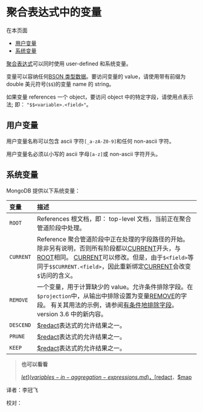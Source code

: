 # 聚合表达式中的变量

在本页面

* [用户变量](variables-in-aggregation-expressions.md#user-variables)
* [系统变量](variables-in-aggregation-expressions.md#system-variables)

[聚合表达式](https://github.com/mongodb-china/MongoDB-CN-Manual/tree/8490376c81d56eff95abbaddc6ee414b1e1c9705/docs/Aggregation/Aggregation-Reference/meta-aggregation-quick-reference.html#aggregation-expressions)可以同时使用 user-defined 和系统变量。

变量可以容纳任何[BSON 类型数据](https://github.com/mongodb-china/MongoDB-CN-Manual/tree/8490376c81d56eff95abbaddc6ee414b1e1c9705/docs/Aggregation/Aggregation-Reference/reference-bson-types.html)。要访问变量的 value，请使用带有前缀为 double 美元符号\(`$$`\)的变量 name 的 string。

如果变量 references 一个 object，要访问 object 中的特定字段，请使用点表示法; 即： `"$$<variable>.<field>"`。

## 用户变量

用户变量名称可以包含 ascii 字符`[_a-zA-Z0-9]`和任何 non-ascii 字符。

用户变量名必须以小写的 ascii 字母`[a-z]`或 non-ascii 字符开头。

## 系统变量

MongoDB 提供以下系统变量：

| 变量 | 描述 |
| :--- | :--- |
| `ROOT` | References 根文档，即： top-level 文档，当前正在聚合管道阶段中处理。 |
| `CURRENT` | Reference 聚合管道阶段中正在处理的字段路径的开始。除非另有说明，否则所有阶段都以[CURRENT](variables-in-aggregation-expressions.md)开头，与[ROOT](variables-in-aggregation-expressions.md)相同。   [CURRENT](variables-in-aggregation-expressions.md)可以修改。但是，由于`$<field>`等同于`$$CURRENT.<field>`，因此重新绑定[CURRENT](variables-in-aggregation-expressions.md)会改变`$`访问的含义。 |
| `REMOVE` | 一个变量，用于计算缺少的 value。允许条件排除字段。在`$projection`中，从输出中排除设置为变量[REMOVE](variables-in-aggregation-expressions.md)的字段。  有关其用法的示例，请参阅[有条件地排除字段](variables-in-aggregation-expressions.md)。   version 3.6 中的新内容。 |
| `DESCEND` | [$redact](variables-in-aggregation-expressions.md)表达式的允许结果之一。 |
| `PRUNE` | [$redact](variables-in-aggregation-expressions.md)表达式的允许结果之一。 |
| `KEEP` | [$redact](variables-in-aggregation-expressions.md)表达式的允许结果之一。 |

> **也可以看看**
>
> [$let](variables-in-aggregation-expressions.md)，[$redact](variables-in-aggregation-expressions.md)，[$map](variables-in-aggregation-expressions.md)

译者：李冠飞

校对：

